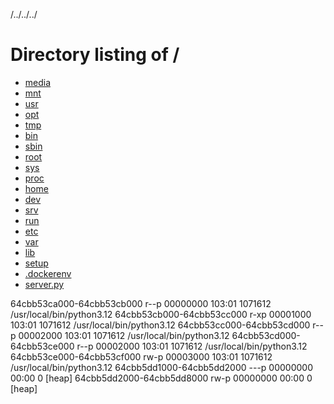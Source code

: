 /../../../

<!DOCTYPE html>
<html>
  <head>
    <title>Directory listing of /</title>
  <body>
    <h1>Directory listing of /</h1>
    <ul>
      <li>
        <a href="media">media</a>
      </li>
      <li>
        <a href="mnt">mnt</a>
      </li>
      <li>
        <a href="usr">usr</a>
      </li>
      <li>
        <a href="opt">opt</a>
      </li>
      <li>
        <a href="tmp">tmp</a>
      </li>
      <li>
        <a href="bin">bin</a>
      </li>
      <li>
        <a href="sbin">sbin</a>
      </li>
      <li>
        <a href="root">root</a>
      </li>
      <li>
        <a href="sys">sys</a>
      </li>
      <li>
        <a href="proc">proc</a>
      </li>
      <li>
        <a href="home">home</a>
      </li>
      <li>
        <a href="dev">dev</a>
      </li>
      <li>
        <a href="srv">srv</a>
      </li>
      <li>
        <a href="run">run</a>
      </li>
      <li>
        <a href="etc">etc</a>
      </li>
      <li>
        <a href="var">var</a>
      </li>
      <li>
        <a href="lib">lib</a>
      </li>
      <li>
        <a href="setup">setup</a>
      </li>
      <li>
        <a href=".dockerenv">.dockerenv</a>
      </li>
      <li>
        <a href="server.py">server.py</a>
      </li>
    </ul>
  </body>
</html>


64cbb53ca000-64cbb53cb000 r--p 00000000 103:01 1071612                   /usr/local/bin/python3.12
64cbb53cb000-64cbb53cc000 r-xp 00001000 103:01 1071612                   /usr/local/bin/python3.12
64cbb53cc000-64cbb53cd000 r--p 00002000 103:01 1071612                   /usr/local/bin/python3.12
64cbb53cd000-64cbb53ce000 r--p 00002000 103:01 1071612                   /usr/local/bin/python3.12
64cbb53ce000-64cbb53cf000 rw-p 00003000 103:01 1071612                   /usr/local/bin/python3.12
64cbb5dd1000-64cbb5dd2000 ---p 00000000 00:00 0                          [heap]
64cbb5dd2000-64cbb5dd8000 rw-p 00000000 00:00 0                          [heap]
